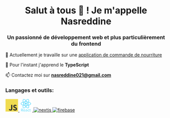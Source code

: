 <h1 align="center">Salut à tous 👋 ! Je m'appelle Nasreddine</h1>
<h3 align="center">Un passionné de développement web et plus particulièrement du frontend</h3>

🔭 Actuellement je travaille sur une [application de commande de nourriture](https://github.com/xerox0213/ordering-food-app)

🌱 Pour l'instant j'apprend le **TypeScript**

📫 Contactez moi sur **nasreddine021@gmail.com**


<h3 align="left">Langages et outils:</h3>
<p align="left"> <a href="https://developer.mozilla.org/en-US/docs/Web/JavaScript" target="_blank" rel="noreferrer"> <img src="https://raw.githubusercontent.com/devicons/devicon/master/icons/javascript/javascript-original.svg" alt="javascript" width="40" height="40"/> </a> <a href="https://reactjs.org/" target="_blank" rel="noreferrer"> <img src="https://raw.githubusercontent.com/devicons/devicon/master/icons/react/react-original-wordmark.svg" alt="react" width="40" height="40"/> </a> <a href="https://nextjs.org/" target="_blank" rel="noreferrer"> <img src="https://cdn.worldvectorlogo.com/logos/nextjs-2.svg" alt="nextjs" width="40" height="40"/> </a> <a href="https://firebase.google.com/" target="_blank" rel="noreferrer"> <img src="https://www.vectorlogo.zone/logos/firebase/firebase-icon.svg" alt="firebase" width="40" height="40"/></p>
